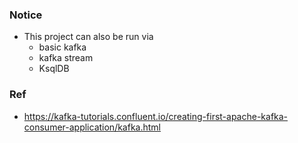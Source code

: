 ### Notice
- This project can also be run via
	- basic kafka
	- kafka stream
	- KsqlDB

### Ref
- https://kafka-tutorials.confluent.io/creating-first-apache-kafka-consumer-application/kafka.html